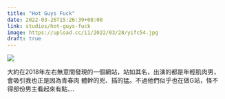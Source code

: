 ```yaml
---
title: "Hot Guys Fuck"
date: 2022-03-26T15:26:39+08:00
link: studios/hot-guys-fuck
image: https://upload.cc/i1/2022/03/28/yifc54.jpg
draft: true
---
```


![](https://upload.cc/i1/2022/03/26/ThzeRB.jpg)

大約在2018年左右無意間發現的一個網站，站如其名，出演的都是年輕肌肉男，會吸引我也正是因為青春肉
體幹的兇、插的猛。不過他們似乎也在做G站，怪不得部份男主看起來有點....
